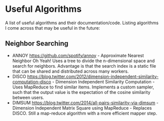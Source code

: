 # Useful Algorithms
A list of useful algorithms and their documentation/code. Listing algorithms I come across that may be useful in the future:

## Neighbor Searching

* ANNOY https://github.com/spotify/annoy - Approximate Nearest Neighbor Oh Yeah! Uses a tree to divide the n-dimensional space and search for neighbors. Advantage is that the search index is a static file that can be shared and distributed across many workers.
* DISCO https://blog.twitter.com/2012/dimension-independent-similarity-computation-disco - Dimension Independent Similarity Computation - Uses MapReduce to find similar items. Implements a custom sampler, such that the output value is the expectation of the cosine similarity between users.
* DIMSUM https://blog.twitter.com/2014/all-pairs-similarity-via-dimsum - Dimension Independent Matrix Square using MapReduce - Replaces DISCO. Still a map-reduce algorithm with a more efficient mapper step.
